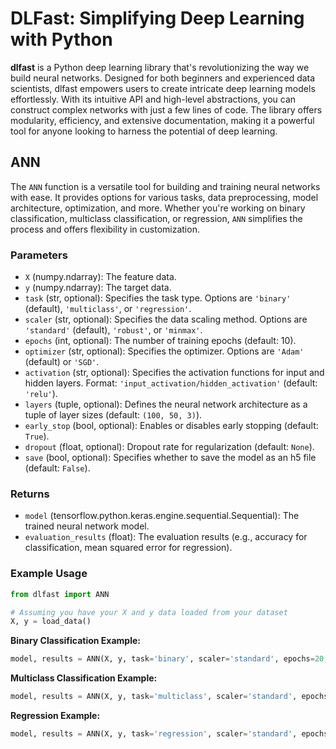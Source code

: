 # DLFast: Simplifying Deep Learning with Python



**dlfast** is a Python deep learning library that's revolutionizing the way we build neural networks. Designed for both beginners and experienced data scientists, dlfast empowers users to create intricate deep learning models effortlessly. With its intuitive API and high-level abstractions, you can construct complex networks with just a few lines of code. The library offers modularity, efficiency, and extensive documentation, making it a powerful tool for anyone looking to harness the potential of deep learning.



<!-- 
## Overview
**dlfast** is a Python deep learning library that streamlines the creation and training of neural networks. It caters to both beginners and experienced data scientists, offering a straightforward approach to building complex deep learning models with minimal code. This documentation outlines the library's capabilities and provides guidance on usage.

## Function: `ANN` - Create and Train Neural Networks -->


## ANN

The `ANN` function is a versatile tool for building and training neural networks with ease. It provides options for various tasks, data preprocessing, model architecture, optimization, and more. Whether you're working on binary classification, multiclass classification, or regression, `ANN` simplifies the process and offers flexibility in customization.


### Parameters
- `X` (numpy.ndarray): The feature data.
- `y` (numpy.ndarray): The target data.
- `task` (str, optional): Specifies the task type. Options are `'binary'` (default), `'multiclass'`, or `'regression'`.
- `scaler` (str, optional): Specifies the data scaling method. Options are `'standard'` (default), `'robust'`, or `'minmax'`.
- `epochs` (int, optional): The number of training epochs (default: 10).
- `optimizer` (str, optional): Specifies the optimizer. Options are `'Adam'` (default) or `'SGD'`.
- `activation` (str, optional): Specifies the activation functions for input and hidden layers. Format: `'input_activation/hidden_activation'` (default: `'relu'`).
- `layers` (tuple, optional): Defines the neural network architecture as a tuple of layer sizes (default: `(100, 50, 3)`).
- `early_stop` (bool, optional): Enables or disables early stopping (default: `True`).
- `dropout` (float, optional): Dropout rate for regularization (default: `None`).
- `save` (bool, optional): Specifies whether to save the model as an h5 file (default: `False`).

### Returns
- `model` (tensorflow.python.keras.engine.sequential.Sequential): The trained neural network model.
- `evaluation_results` (float): The evaluation results (e.g., accuracy for classification, mean squared error for regression).

### Example Usage

```python
from dlfast import ANN
```


```python
# Assuming you have your X and y data loaded from your dataset
X, y = load_data()
```

**Binary Classification Example:**

```python
model, results = ANN(X, y, task='binary', scaler='standard', epochs=20, optimizer='Adam', activation='relu/sigmoid', early_stop=True, dropout=0.2, save=True)
```

**Multiclass Classification Example:**

```python
model, results = ANN(X, y, task='multiclass', scaler='standard', epochs=20, optimizer='Adam', activation='relu/softmax', early_stop=True, dropout=0.2, save=True)
```


**Regression Example:**
```python
model, results = ANN(X, y, task='regression', scaler='standard', epochs=20, optimizer='Adam', activation='relu/linear', early_stop=True, dropout=0.2, save=True)
```